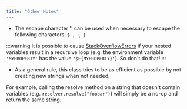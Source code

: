 ```yaml
---
title: "Other Notes"
---
```


- The escape character '\' can be used when necessary to escape the following characters: `$ , { }` 

:::warning
It is possible to cause [StackOverflowErrors]({{API_DOCS}}/java/lang/StackOverflowError.html) if your nested variables result in a recursive loop (e.g. the environment variable `'MYPROPERTY'` has the value `'$E{MYPROPERTY}'`).
So don't do that!
:::

- As a general rule, this class tries to be as efficient as possible by not creating new strings when not needed.

For example, calling the resolve method on a string that doesn't contain variables (e.g. `resolver.resolve("foobar")`) will simply be a no-op and return the same string.
